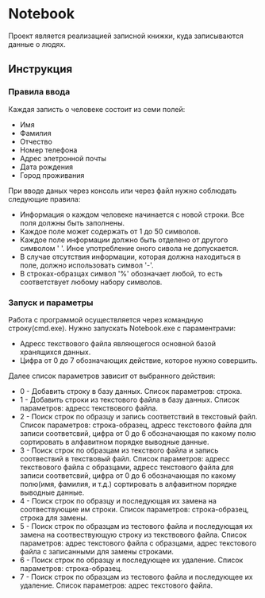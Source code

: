 # Notebook
Проект является реализацией записной книжки, куда записываются данные о людях.
## Инструкция
### Правила ввода
Каждая записть о человеке состоит из семи полей:
* Имя
* Фамилия
* Отчество
* Номер телефона
* Адрес элетронной почты
* Дата рождения
* Город проживания

При вводе даных через консоль или через файл нужно соблюдать следующие правила:
* Информация о каждом человеке начинается с новой строки. Все поля должны быть заполнены.
* Каждое поле может содержать от 1 до 50 символов.
* Каждое поле информации должно быть отделено от другого символом ' '. Иное употребление оного сивола не допускается.
* В случае отсутствия информации, которая должна находиться в поле, должно использовать символ '-'.
* В строках-образцах символ '%' обозначает любой, то есть соответствует любому набору символов.
### Запуск и параметры
Работа с программой осуществляется через командную строку(cmd.exe). Нужно запускать Notebook.exe с параментрами:
* Адресс текствового файла являющегося основной базой хранящихся данных.
* Цифра от 0 до 7 обозначающих действие, которое нужно совершить.

Далее список параметров зависит от выбранного действия:
* 0 - Добавить строку в базу данных.
      Список параметров: строка.
* 1 - Добавить строки из текстового файла в базу данных. Список параметров: адресс текствового файла.
* 2 - Поиск строк по образцу и запись соответствий в текстовый файл. Список параметров: строка-образец, адресс текстового файла для записи соответсвий, цифра от 0 до 6 обозначающая по какому полю сортировать в алфавитном порядке выводные данные.
* 3 - Поиск строк по образцам из текствого файла и запись соотвествий в текствовый файл. Список параметров: адресс текствового файла с образцами, адресс текстового файла для записи соответсвий, цифра от 0 до 6 обозначающая по какому полю(имя, фамилия, и т.д.) сортировать в алфавитном порядке выводные данные.
* 4 - Поиск строк по образцу и последующая их замена на соотвествующие им строки. Список параметров: строка-образец, строка для замены.
* 5 - Поиск строк по образцам из тестового файла и последующая их замена на соотвествующую строку из текствового файла. Список параметров: адрес текстового файла с образцами, адрес текстового файла с записанными для замены строками.
* 6 - Поиск строк по образцу и последующее их удаление. Список параметров: строка-образец.
* 7 - Поиск строк по образцам из тестового файла и последующее их удаление. Список параметров: адрес текстового файла.

